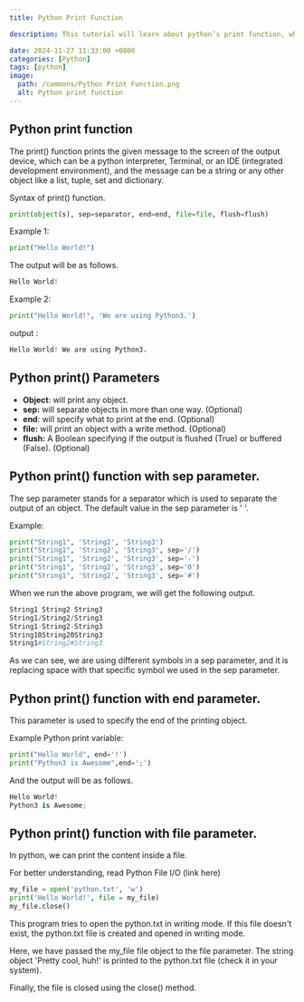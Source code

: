 ```yaml
---
title: Python Print Function

description: This tutorial will learn about python’s print function, which is used for print objects and variables and parameters of the print function.

date: 2024-11-27 11:33:00 +0800
categories: [Python]
tags: [python]
image:
  path: /commons/Python Print Function.png
  alt: Python print function
---
```




## Python print function

The print() function prints the given message to the screen of the output device, which can be a python interpreter, Terminal, or an IDE (integrated development environment), and the message can be a string or any other object like a list, tuple, set and dictionary.

Syntax of print() function.

```python
print(object(s), sep=separator, end=end, file=file, flush=flush)
```

Example 1:
```python
print("Hello World!")
```

The output will be as follows.

```python
Hello World!
```

Example 2:
```python
print("Hello World!", 'We are using Python3.')
```

output :

```python
Hello World! We are using Python3.
```

## Python print() Parameters 

* **Object**: will print any object.  
* **sep:** will separate objects in more than one way. (Optional)  
* **end**: will specify what to print at the end. (Optional)  
* **file:** will print an object with a write method. (Optional)  
* **flush:** A Boolean specifying if the output is flushed (True) or buffered (False). (Optional)

## Python print() function with sep parameter.

The sep parameter stands for a separator which is used to separate the output of an object. The default value in the sep parameter is '  '.

Example:

```python
print("String1", 'String2', 'String3')
print("String1", 'String2', 'String3', sep='/')
print("String1", 'String2', 'String3', sep='-')
print("String1", 'String2', 'String3', sep='0')
print("String1", 'String2', 'String3', sep='#')
```

<script type="text/javascript">
	atOptions = {
		'key' : '98858c4e91885e00ea9926beee01c03e',
		'format' : 'iframe',
		'height' : 90,
		'width' : 728,
		'params' : {}
	};
</script>
<script type="text/javascript" src="https://www.highperformanceformat.com/98858c4e91885e00ea9926beee01c03e/invoke.js"></script>
When we run the above program, we will get the following output.

```python
String1 String2 String3  
String1/String2/String3  
String1-String2-String3  
String10String20String3  
String1#String2#String3
```

As we can see, we are using different symbols in a sep parameter, and it is replacing space with that specific symbol we used in the sep parameter.

## Python print() function with end parameter.

This parameter is used to specify the end of the printing object.

Example Python print variable:

```python
print("Hello World", end='!')
print("Python3 is Awesome",end=';')
```

And the output will be as follows. 

```python 
Hello World!
Python3 is Awesome;
```

## Python print() function with file parameter.

In python, we can print the content inside a file.

For better understanding, read Python File I/O (link here)

```python 
my_file = open('python.txt', 'w')
print('Hello World!', file = my_file)
my_file.close()
```

<script type="text/javascript">
	atOptions = {
		'key' : '98858c4e91885e00ea9926beee01c03e',
		'format' : 'iframe',
		'height' : 90,
		'width' : 728,
		'params' : {}
	};
</script>
<script type="text/javascript" src="https://www.highperformanceformat.com/98858c4e91885e00ea9926beee01c03e/invoke.js"></script>
This program tries to open the python.txt in writing mode. If this file doesn't exist, the python.txt file is created and opened in writing mode.

Here, we have passed the my\_file file object to the file parameter. The string object 'Pretty cool, huh\!' is printed to the python.txt file (check it in your system).

Finally, the file is closed using the close() method.


<script type="text/javascript">
	atOptions = {
		'key' : '98858c4e91885e00ea9926beee01c03e',
		'format' : 'iframe',
		'height' : 90,
		'width' : 728,
		'params' : {}
	};
</script>
<script type="text/javascript" src="https://www.highperformanceformat.com/98858c4e91885e00ea9926beee01c03e/invoke.js"></script>
<script async src="https://pagead2.googlesyndication.com/pagead/js/adsbygoogle.js?client=ca-pub-4181667199679058"
     crossorigin="anonymous"></script>